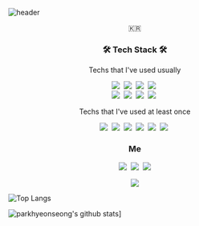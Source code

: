 ![header](https://capsule-render.vercel.app/api?type=soft&color=auto&height=150&section=header&text=ParkHyeonSeong&fontSize=70&animation=twinkling)

<p align="center">🇰🇷</p>



<h3 align="center">🛠 Tech Stack 🛠</h3>



<p align="center"> Techs that I've used usually </p>

<p align="center">
  <img src="https://img.shields.io/badge/Python-3766AB?style=flat-square&logo=Python&logoColor=white"/></a>&nbsp 
  <img src="https://img.shields.io/badge/FastAPI-005571?style=flat-square&logo=FastAPI&logoColor=white"/></a>&nbsp 
  <img src="https://img.shields.io/badge/Django-092E20?style=flat-square&logo=Django&logoColor=white"/></a>&nbsp 
  <img src="https://img.shields.io/badge/Solidity-363636?style=flat-square&logo=Solidity&logoColor=white"/></a>&nbsp
  <br>
  <img src="https://img.shields.io/badge/SQLite-003B57?style=flat-square&logo=SQLite&logoColor=white"/></a>&nbsp 
  <img src="https://img.shields.io/badge/flutter-02569B?style=flat-square&logo=flutter&logoColor=white"/></a>&nbsp 
  <img src="https://img.shields.io/badge/Apache-02569B?style=flat-square&logo=apache&logoColor=white"/></a>&nbsp 
  <img src="https://img.shields.io/badge/Blockchain-000000?style=flat-square&logo=blockchain&logoColor=white"/></a>&nbsp 



<p align="center"> Techs that I've used at least once </p>

<p align="center">
  <img src="https://img.shields.io/badge/C++-00599C?style=flat-square&logo=C%2B%2B&logoColor=white"/></a>&nbsp 
  <img src="https://img.shields.io/badge/C-A8B9CC?style=flat-square&logo=C&logoColor=white"/></a>&nbsp 
  <img src="https://img.shields.io/badge/Javascript-ffb13b?style=flat-square&logo=javascript&logoColor=white"/></a>&nbsp 
  <img src="https://img.shields.io/badge/html-E34F26?style=flat-square&logo=html5&logoColor=white"/></a>&nbsp
  <img src="https://img.shields.io/badge/css-1572B6?style=flat-square&logo=css3&logoColor=white"/></a>&nbsp
  <img src="https://img.shields.io/badge/Mysql-E6B91E?style=flat-square&logo=MySql&logoColor=white"/></a>&nbsp 







<h3 align="center">  Me  </h3>
<p align="center">
  <a href="https://velog.io/@hyeon_s"><img src="https://img.shields.io/badge/Tech%20Blog-11B48A?style=flat-square&logo=Vimeo&logoColor=white&link=https://velog.io/@hyeon_s"/></a>&nbsp
  <a href="https://www.instagram.com/you.keepmeclose"><img src="https://img.shields.io/badge/Instagram-E4405F?style=flat-square&logo=Instagram&logoColor=white&link=https://www.instagram.com/you.keepmeclose/"/></a>&nbsp
  <a href="mailto:9707.hyeon@gmail.com"><img src="https://img.shields.io/badge/Gmail-d14836?style=flat-square&logo=Gmail&logoColor=white&link=9707.hyeon@gmail.com"/></a>
</p>

<p align="center">
  <a href="https://hits.seeyoufarm.com"><img src="https://hits.seeyoufarm.com/api/count/incr/badge.svg?url=https%3A%2F%2Fgithub.com%2FParkHyeonSeong%2FParkHyeonSeong&count_bg=%235F3DC8&title_bg=%23000000&icon=&icon_color=%23E7E7E7&title=hits&edge_flat=false"/></a>


<p align="center">
  
  ![Top Langs](https://github-readme-stats.vercel.app/api/top-langs/?username=parkhyeonseong&layout=compact)

  ![parkhyeonseong's github stats](https://github-readme-stats.vercel.app/api?username=parkhyeonseong&show_icons=true&theme=dark)]

</p>


<!--
**ParkHyeonSeong/ParkHyeonSeong** is a ✨ _special_ ✨ repository because its `README.md` (this file) appears on your GitHub profile.

Here are some ideas to get you started:

- 🔭 I’m currently working on ...
- 🌱 I’m currently learning ...
- 👯 I’m looking to collaborate on ...
- 🤔 I’m looking for help with ...
- 💬 Ask me about ...
- 📫 How to reach me: ...
- 😄 Pronouns: ...
- ⚡ Fun fact: ...
-->

